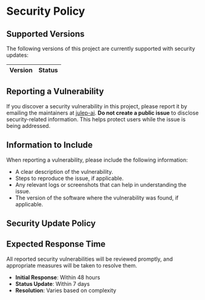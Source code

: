 # Security Policy

## Supported Versions
The following versions of this project are currently supported with security updates:

| Version | Status       |
| ------- | ------------ |

## Reporting a Vulnerability
If you discover a security vulnerability in this project, please report it by emailing the maintainers at [julep-ai](hey@julep.a). **Do not create a public issue** to disclose security-related information. This helps protect users while the issue is being addressed.

## Information to Include
When reporting a vulnerability, please include the following information:
- A clear description of the vulnerability.
- Steps to reproduce the issue, if applicable.
- Any relevant logs or screenshots that can help in understanding the issue.
- The version of the software where the vulnerability was found, if applicable.

## Security Update Policy


## Expected Response Time
All reported security vulnerabilities will be reviewed promptly, and appropriate measures will be taken to resolve them.

- **Initial Response**: Within 48 hours
- **Status Update**: Within 7 days
- **Resolution**: Varies based on complexity



